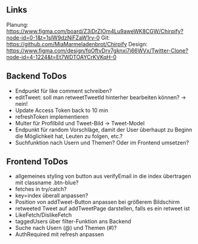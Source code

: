 ## Links

Planung: https://www.figma.com/board/Z3iDrZIOm4Lu9aweWK8CGW/Chirpify?node-id=0-1&t=1slW9dzNiFZaW1rv-0
Git: https://github.com/MiaMarmeladenbrot/Chirpify
Design: https://www.figma.com/design/fqOftvDrv7gknxi7i66WVx/Twitter-Clone?node-id=4-1224&t=Et7WDTOAYCrKVKqH-0

## Backend ToDos

- Endpunkt für like comment schreiben?
- editTweet: soll man retweetTweetId hinterher bearbeiten können? -> nein!
- Update Access Token back to 10 min
- refreshToken implementieren
- Multer für Profilbild und Tweet-Bild -> Tweet-Model
- Endpunkt für random Vorschläge, damit der User überhaupt zu Beginn die Möglichkeit hat, Leuten zu folgen, etc.?
- Suchfunktion nach Usern und Themen? Oder im Frontend umsetzen?

## Frontend ToDos

- allgemeines styling von button aus verifyEmail in die index übertragen mit classname .btn-blue?
- fetches in try/catch?
- key=index überall anpassen?
- Position von addTweet-Button anpassen bei größerem Bildschirm
- retweeted Tweet auf addTweetPage darstellen, falls es ein retweet ist
- LikeFetch/DislikeFetch
- taggedUsers über filter-Funktion ans Backend
- Suche nach Usern (@) und Themen (#)?
- AuthRequired mit refresh anpassen
